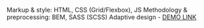 
Markup & style: HTML, CSS (Grid/Flexbox), JS
Methodology & preprocessing: BEM, SASS (SCSS)
Adaptive design
    - [DEMO LINK](https://ruslanatomnyuk.github.io/museum-landing/)

